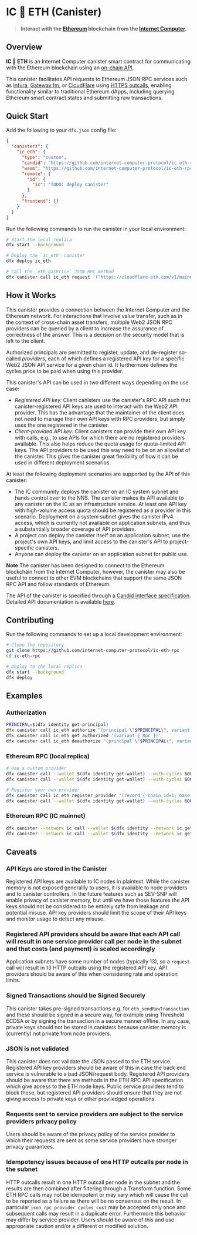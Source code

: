 # IC 🔗 ETH (Canister)

> #### Interact with the [Ethereum](https://ethereum.org/) blockchain from the [Internet Computer](https://internetcomputer.org/).

## Overview

**IC 🔗 ETH** is an Internet Computer canister smart contract for communicating with the Ethereum blockchain using an [on-chain API](./API.md). 

This canister facilitates API requests to Ethereum JSON RPC services such as [Infura](https://www.infura.io/), [Gateway.fm](https://gateway.fm/), or [CloudFlare](https://www.cloudflare.com/en-gb/web3/) using [HTTPS outcalls](https://internetcomputer.org/docs/current/developer-docs/integrations/http_requests/), enabling functionality similar to traditional Ethereum dApps, including querying Ethereum smart contract states and submitting raw transactions.

## Quick Start

Add the following to your `dfx.json` config file:

```json
{
  "canisters": {
    "ic_eth": {
      "type": "custom",
      "candid": "https://github.com/internet-computer-protocol/ic-eth-rpc/releases/latest/download/ic_eth.did",
      "wasm": "https://github.com/internet-computer-protocol/ic-eth-rpc/releases/latest/download/ic_eth_dev.wasm.gz",
      "remote": {
        "id": {
          "ic": "TODO: deploy canister"
        }
      },
      "frontend": {}
    }
  }
}
```

Run the following commands to run the canister in your local environment:

```sh
# Start the local replica
dfx start --background

# Deploy the `ic_eth` canister
dfx deploy ic_eth

# Call the `eth_gasPrice` JSON-RPC method
dfx canister call ic_eth request '("https://cloudflare-eth.com/v1/mainnet", "{\"jsonrpc\":\"2.0\",\"method\":\"eth_gasPrice\",\"params\":[],\"id\":1}", 1000)' --wallet $(dfx identity get-wallet) --with-cycles 600000000
```

## How it Works

This canister provides a connection between the Internet Computer and the Ethereum network. For interactions that involve value transfer, such as in the context of cross-chain asset transfers, multiple Web2 JSON RPC providers can be queried by a client to increase the assurance of correctness of the answer. This is a decision on the security model that is left to the client.

Authorized principals are permitted to register, update, and de-register so-called *providers*, each of which defines a registered API key for a specific Web2 JSON API service for a given chain id. It furthermore defines the cycles price to be paid when using this provider.

This canister's API can be used in two different ways depending on the use case:
* *Registered API key:* Client canisters use the canister's RPC API such that canister-registered API keys are used to interact with the Web2 API provider. This has the advantage that the maintainer of the client does not need to manage their own API keys with RPC providers, but simply uses the one registered in the canister.
* *Client-provided API key:* Client canisters can provide their own API key with calls, e.g., to use APIs for which there are no registered providers available. This also helps reduce the quota usage for quota-limited API keys. The API providers to be used this way need to be on an allowlist of the canister.
This gives the canister great flexibility of how it can be used in different deployment scenarios.

At least the following deployment scenarios are supported by the API of this canister:
* The IC community deploys the canister on an IC system subnet and hands control over to the NNS. The canister makes its API available to any canister on the IC as an infrastructure service. At least one API key with high-volume access quota should be registered as a provider in this scenario. Deployment on a system subnet gives the canister IPv4 access, which is currently not available on application subnets, and thus a substantially broader coverage of API providers.
* A project can deploy the canister itself on an application subnet, use the project's own API keys, and limit access to the canister's API to project-specific canisters.
* Anyone can deploy the canister on an application subnet for public use.

**Note**
The canister has been designed to connect to the Ethereum blockchain from the Internet Computer, however, the canister may also be useful to connect to other EVM blockchains that support the same JSON RPC API and follow standards of Ethereum.

The API of the canister is specified through a [Candid interface specification](./ic_eth.did). Detailed API documentation is available [here](./API.md).

## Contributing

Run the following commands to set up a local development environment:

```bash
# Clone the repository
git clone https://github.com/internet-computer-protocol/ic-eth-rpc
cd ic-eth-rpc

# Deploy to the local replica
dfx start --background
dfx deploy
```

## Examples

### Authorization

```bash
PRINCIPAL=$(dfx identity get-principal)
dfx canister call ic_eth authorize "(principal \"$PRINCIPAL\", variant { Rpc })"
dfx canister call ic_eth get_authorized '(variant { Rpc })'
dfx canister call ic_eth deauthorize "(principal \"$PRINCIPAL\", variant { Rpc })"
```

### Ethereum RPC (local replica)
```bash
# Use a custom provider
dfx canister call --wallet $(dfx identity get-wallet) --with-cycles 600000000 ic_eth request '("https://cloudflare-eth.com","{\"jsonrpc\":\"2.0\",\"method\":\"eth_gasPrice\",\"params\":[],\"id\":1}",1000)'
dfx canister call --wallet $(dfx identity get-wallet) --with-cycles 600000000 ic_eth request '("https://ethereum.publicnode.com","{\"jsonrpc\":\"2.0\",\"method\":\"eth_gasPrice\",\"params\":[],\"id\":1}",1000)'

# Register your own provider
dfx canister call ic_eth register_provider '(record { chain_id=1; base_url="https://cloudflare-eth.com"; credential_path="/v1/mainnet"; cycles_per_call=10; cycles_per_message_byte=1; })'
dfx canister call --wallet $(dfx identity get-wallet) --with-cycles 600000000 ic_eth provider_request '(0,"{\"jsonrpc\":\"2.0\",\"method\":\"eth_gasPrice\",\"params\":[],\"id\":1}",1000)'
```

### Ethereum RPC (IC mainnet)
```bash
dfx canister --network ic call --wallet $(dfx identity --network ic get-wallet) --with-cycles 600000000 ic_eth request '("https://cloudflare-eth.com","{\"jsonrpc\":\"2.0\",\"method\":\"eth_gasPrice\",\"params\":[],\"id\":1}",1000)'
dfx canister --network ic call --wallet $(dfx identity --network ic get-wallet) --with-cycles 600000000 ic_eth request '("https://ethereum.publicnode.com","{\"jsonrpc\":\"2.0\",\"method\":\"eth_gasPrice\",\"params\":[],\"id\":1}",1000)'
```

## Caveats

### API Keys are stored in the Canister

Registered API keys are available to IC nodes in plaintext.  While the canister memory is not exposed generallly to users, it is available to node providers and to canister controllers.  In the future features such as SEV-SNP will enable privacy of canister memory, but until we have those features the API keys should not be considered to be entirely safe from leakage and potential misuse. API key providers should limit the scope of their API keys and monitor usage to detect any misuse.

### Registered API providers should be aware that each API call will result in one service provider call per node in the subnet and that costs (and payment) is scaled accordingly

Application subnets have some number of nodes (typically 13), so a `request` call will result in 13 HTTP outcalls using the registered API key. API providers should be aware of this when considering rate and operation limits.

### Signed Transactions should be Signed Securely

This canister takes pre-signed transactions e.g. for `eth_sendRawTransaction` and these should be signed in a secure way, for example using Threshold ECDSA or by signing the transaction in a secure manner offline.  In any case, private keys should not be stored in canisters because canister memory is (currently) not private from node providers.

### JSON is not validated

This canister does not validate the JSON passed to the ETH service.  Registered API key providers should be aware of this in case the back end service is vulnerable to a bad JSON/request body.  Registered API providers should be aware that there are methods in the ETH RPC API specification which give access to the ETH node keys.  Public service providers tend to block these, but registered API providers should ensure that they are not giving access to private keys or other proviledged operations.

### Requests sent to service providers are subject to the service providers privacy policy

Users should be aware of the privacy policy of the service provider to which their requests are sent as some service providers have stronger privacy guarantees.

### Idempotency issues because of one HTTP outcalls per node in the subnet

HTTP outcalls result in one HTTP outcall per node in the subnet and the results are then combined after filtering through a Transform function.  Some ETH RPC calls may not be idempotent or may vary which will cause the call to be reported as a failure as there will be no consensus on the result.  In particular `json_rpc_provider_cycles_cost` may be accepted only once and subsequent calls may result in a duplicate error.  Furthermore this behavior may differ by service provider.  Users should be aware of this  and use appropriate caution and/or a different or modified solution.
